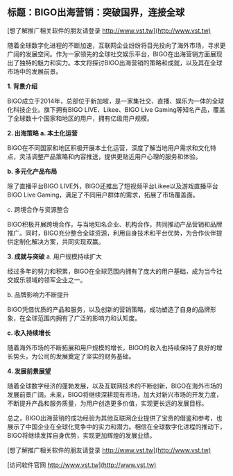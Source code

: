 ## **标题：BIGO出海营销：突破国界，连接全球**

[想了解推广相关软件的朋友请登录 http://www.vst.tw](http://www.vst.tw)

随着全球数字化进程的不断加速，互联网企业纷纷将目光投向了海外市场，寻求更广阔的发展空间。作为一家领先的全球社交娱乐平台，BIGO在出海营销方面展现出了独特的魅力和实力。本文将探讨BIGO出海营销的策略和成就，以及其在全球市场中的发展前景。

**1. 背景介绍**

BIGO成立于2014年，总部位于新加坡，是一家集社交、直播、娱乐为一体的全球化科技企业。旗下拥有BIGO LIVE、Likee、BIGO Live Gaming等知名产品，覆盖了全球数十个国家和地区的用户，拥有亿级用户规模。

**2. 出海策略**
**a. 本土化运营**

BIGO在不同国家和地区积极开展本土化运营，深度了解当地用户需求和文化特点，灵活调整产品策略和内容推送，提供更贴近用户心理的服务和体验。

**b. 多元化产品布局**

除了直播平台BIGO LIVE外，BIGO还推出了短视频平台Likee以及游戏直播平台BIGO Live Gaming，满足了不同用户群体的需求，拓展了市场覆盖面。

c. 跨境合作与资源整合

BIGO积极开展跨境合作，与当地知名企业、机构合作，共同推动产品营销和品牌推广。同时，BIGO充分整合全球资源，利用自身技术和平台优势，为合作伙伴提供定制化解决方案，共同实现双赢。

**3. 成就与突破**
a. 用户规模持续扩大

经过多年的努力和积累，BIGO在全球范围内拥有了庞大的用户基础，成为当今社交娱乐领域的领军企业之一。

b. 品牌影响力不断提升

BIGO凭借优质的产品和服务，以及创新的营销策略，成功塑造了自身的品牌形象，在全球范围内拥有了广泛的影响力和认知度。

**c. 收入持续增长**

随着海外市场的不断拓展和用户规模的增长，BIGO的收入也持续保持了良好的增长势头，为公司的发展奠定了坚实的财务基础。

**4. 发展前景展望**

随着全球数字经济的蓬勃发展，以及互联网技术的不断创新，BIGO在海外市场的发展前景广阔。未来，BIGO将继续深耕现有市场，加大对新兴市场的开发力度，不断提升产品和服务质量，为用户创造更多价值，实现更长远的发展目标。

总之，BIGO出海营销的成功经验为其他互联网企业提供了宝贵的借鉴和参考，也展示了中国企业在全球化竞争中的实力和潜力。相信在全球数字化进程的推动下，BIGO将继续发挥自身优势，实现更加辉煌的发展业绩。

[想了解推广相关软件的朋友请登录 http://www.vst.tw](http://www.vst.tw)


[访问软件官网 http://www.vst.tw](http://www.vst.tw)
